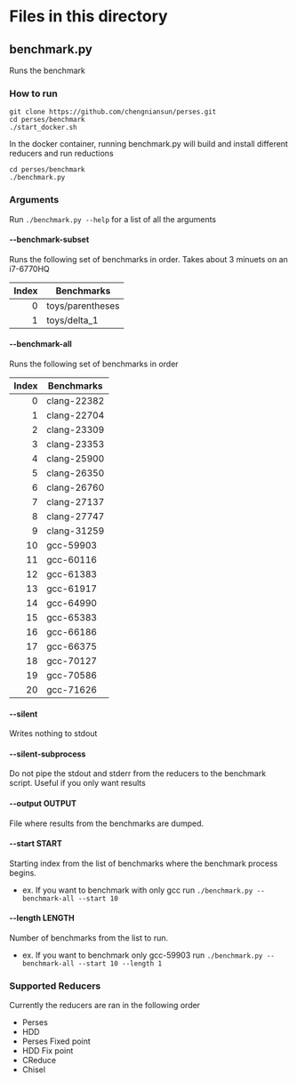 # Files in this directory

## benchmark.py

Runs the benchmark 

### How to run

```shell
git clone https://github.com/chengniansun/perses.git
cd perses/benchmark
./start_docker.sh
```
In the docker container, running benchmark.py will build and install different reducers and run reductions
```shell
cd perses/benchmark
./benchmark.py
```

### Arguments
Run ```./benchmark.py --help``` for a list of all the arguments

#### --benchmark-subset
Runs the following set of benchmarks in order. Takes about 3 minuets on an i7-6770HQ

| Index | Benchmarks  |
|------:|-------------|
|     0 | toys/parentheses |
|     1 | toys/delta_1 |

#### --benchmark-all
Runs the following set of benchmarks in order

| Index | Benchmarks  |
|------:|-------------|
|     0 | clang-22382 |
|     1 | clang-22704 |
|     2 | clang-23309 |
|     3 | clang-23353 |
|     4 | clang-25900 |
|     5 | clang-26350 |
|     6 | clang-26760 |
|     7 | clang-27137 |
|     8 | clang-27747 |
|     9 | clang-31259 |
|    10 | gcc-59903   |
|    11 | gcc-60116   |
|    12 | gcc-61383   |
|    13 | gcc-61917   |
|    14 | gcc-64990   |
|    15 | gcc-65383   |
|    16 | gcc-66186   |
|    17 | gcc-66375   |
|    18 | gcc-70127   |
|    19 | gcc-70586   |
|    20 | gcc-71626   |

#### --silent
Writes nothing to stdout

#### --silent-subprocess
Do not pipe the stdout and stderr from the reducers to the benchmark script. Useful if you only want results

#### --output OUTPUT
File where results from the benchmarks are dumped.

#### --start START
Starting index from the list of benchmarks where the benchmark process begins.

* ex. If you want to benchmark with only gcc run ```./benchmark.py --benchmark-all --start 10```

#### --length LENGTH
Number of benchmarks from the list to run.

* ex. If you want to benchmark only gcc-59903 run ```./benchmark.py --benchmark-all --start 10 --length 1```


### Supported Reducers
Currently the reducers are ran in the following order
* Perses
* HDD
* Perses Fixed point
* HDD Fix point
* CReduce
* Chisel